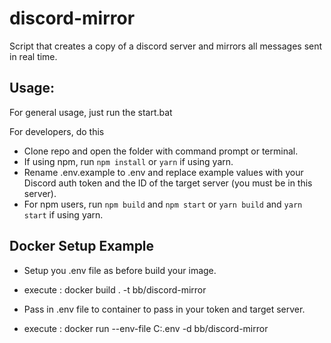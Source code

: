 # discord-mirror

Script that creates a copy of a discord server and mirrors all messages sent in real time.

## Usage:

For general usage, just run the start.bat

For developers, do this

- Clone repo and open the folder with command prompt or terminal.
- If using npm, run `npm install` or `yarn` if using yarn.
- Rename .env.example to .env and replace example values with your Discord auth token and the ID of the target server (you must be in this server).
- For npm users, run `npm build` and `npm start` or `yarn build` and `yarn start` if using yarn.

## Docker Setup Example

- Setup you .env file as before build your image.
- execute : 
  docker build . -t bb/discord-mirror

- Pass in .env file to container to pass in your token and target server.
- execute :
  docker run --env-file C:\.env -d bb/discord-mirror
